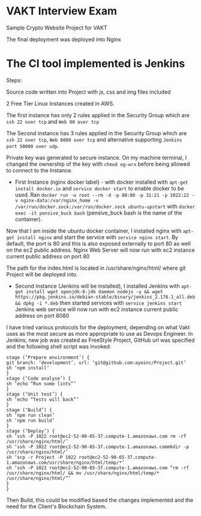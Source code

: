 # VAKT Interview Exam
Sample Crypto Website Project for VAKT

The final deployment was deployed into Nginx

# The CI tool implemented is Jenkins

Steps:

Source code written into Project with js, css and img files included

2 Free Tier Linux Instances created in AWS.

The first instance has only 2 rules applied in the Security Group which are ```ssh 22 over tcp``` and ```Web 80 over tcp```

The Second instance has 3 rules applied in the Security Group which are ```ssh 22 over tcp```, ```Web 8080 over tcp``` and alternative supporting ```Jenkins port 50000 over udp```. 

Private key was generated to secure instance. On my machine terminal, I changed the ownership of the key with ```chmod og-wrx``` before being allowed to connect to the Instance.

- First Instance (nginx docker label) - with docker installed with  ```apt-get install docker.io``` and ```service docker start``` to enable docker to be used. Ran ```docker run -u root --rm -d -p 80:80 -p 31:21 -p 1022:22 -v nginx-data:/var/nginx_home -v /var/run/docker.sock:/var/run/docker.sock ubuntu-upstart``` with ```docker exec -it pensive_buck bash``` (pensive_buck bash is the name of the container).

Now that I am inside the ubuntu docker container, I installed nginx with ```apt-get install nginx``` and start the service with ```service nginx start```. By default, the port is 80 and this is also exposed externally to port 80 as well on the ec2 public address.
Nginx Web Server will now run with ec2 instance current public address on port 80


The path for the index.html is located in /usr/share/nginx/html/ where git Project will be deployed into.

- Second Instance (Jenkins will be installed), I installed Jenkins with ```apt-get install wget openjdk-8-jdk daemon nodejs -y && wget https://pkg.jenkins.io/debian-stable/binary/jenkins_2.176.1_all.deb && dpkg -i *.deb``` then started services with ```service jenkins start```
Jenkins web service will now run with ec2 instance current public address on port 8080

I have tried various protocols for the deployment, depending on what Vakt uses as the most secure as more appropriate to use as Devops Engineer.
In Jenkins, new job was created as FreeStyle Project, GitHub url was specified and the following shell script was invoked:

```node {
stage (‘Prepare environment’) {
git branch: ‘development’, url: ‘git@github.com:ayoinc/Project.git’
sh ‘npm install’
}
stage (‘Code analyse’) {
sh ‘echo “Run some lints”’
}
stage (‘Unit test’) {
sh ‘echo “Tests will back”’
}
stage (‘Build’) {
sh ‘npm run clean’
sh ‘npm run build’
}
stage (‘Deploy’) {
sh ‘ssh -P 1022 root@ec2-52-90-65-37.compute-1.amazonaws.com rm -rf /usr/share/nginx/html/’
sh ‘ssh -P 1022 root@ec2-52-90-65-37.compute-1.amazonaws.commkdir -p /usr/share/nginx/html/’
sh ‘scp -r Project -P 1022 root@ec2-52-90-65-37.compute-1.amazonaws.com/usr/share/nginx/html/temp/*’
sh ‘ssh -P 1022 root@ec2-52-90-65-37.compute-1.amazonaws.com “rm -rf /usr/share/nginx/html/ && mv /usr/share/nginx/html/temp/* /usr/share/nginx/html/”’
}
}
```

Then Build, this could be modified based the changes implemented and the need for the Client's Blockchain System.